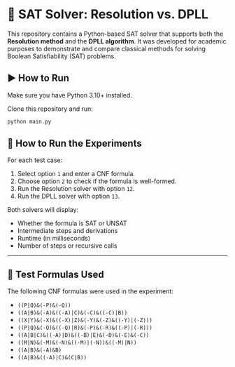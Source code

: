 # 🧠 SAT Solver: Resolution vs. DPLL

This repository contains a Python-based SAT solver that supports both the **Resolution method** and the **DPLL algorithm**. It was developed for academic purposes to demonstrate and compare classical methods for solving Boolean Satisfiability (SAT) problems.

## ▶️ How to Run

Make sure you have Python 3.10+ installed.

Clone this repository and run:

```bash
python main.py
```
## 🧪 How to Run the Experiments

For each test case:

1. Select option `1` and enter a CNF formula.
2. Choose option `2` to check if the formula is well-formed.
3. Run the Resolution solver with option `12`.
4. Run the DPLL solver with option `13`.

Both solvers will display:

- Whether the formula is SAT or UNSAT
- Intermediate steps and derivations
- Runtime (in milliseconds)
- Number of steps or recursive calls

---

## 🧾 Test Formulas Used

The following CNF formulas were used in the experiment:

- `((P|Q)&(-P)&(-Q))`
- `((A|B)&(-A)&((-A)|C)&(-C)&((-C)|B))`
- `((X|Y)&(-X)&((-X)|Z)&(-Y)&(-Z)&((-Y)|(-Z)))`
- `((P|Q)&(-Q)&((-Q)|R)&(-P)&(-R)&((-P)|(-R)))`
- `((A|B|C)&((-A)|D)&((-B)|E)&(-D)&(-E)&(-C))`
- `((M|N)&(-M)&(-N)&((-M)|(-N))&((-M)|N))`
- `((A|B)&(-A)&B)`
- `((A|B)&((-A)|C)&(C|B))`
